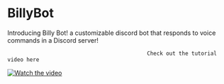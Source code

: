 # BillyBot

Introducing Billy Bot! a customizable discord bot that responds to voice commands in a Discord server!

                                                Check out the tutorial video here

[![Watch the video](https://img.youtube.com/vi/EyHBpJnrkfU/maxresdefault.jpg)](https://www.youtube.com/watch?v=EyHBpJnrkfU&ab_channel=SethLastname)


